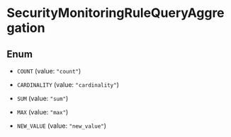# SecurityMonitoringRuleQueryAggregation

## Enum

- `COUNT` (value: `"count"`)

- `CARDINALITY` (value: `"cardinality"`)

- `SUM` (value: `"sum"`)

- `MAX` (value: `"max"`)

- `NEW_VALUE` (value: `"new_value"`)
